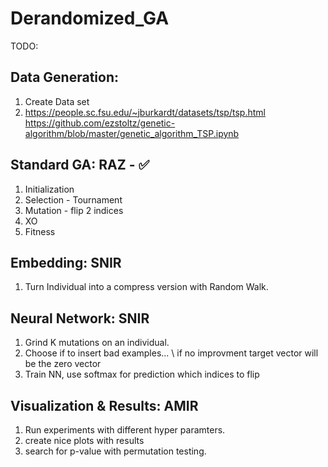# Derandomized_GA
TODO:

Data Generation:
----------------
1) Create Data set
2) https://people.sc.fsu.edu/~jburkardt/datasets/tsp/tsp.html
   https://github.com/ezstoltz/genetic-algorithm/blob/master/genetic_algorithm_TSP.ipynb


Standard GA: RAZ - :white_check_mark:
------------
1) Initialization
2) Selection - Tournament
3) Mutation - flip 2 indices
4) XO
5) Fitness

Embedding: SNIR
----------
1) Turn Individual into a compress version with Random Walk.

Neural Network: SNIR
---------------
1) Grind K mutations on an individual.
2) Choose if to insert bad examples... \ if no  improvment target vector will be the zero vector
3) Train NN, use softmax for prediction which indices to flip

Visualization & Results: AMIR
------------------------
1) Run experiments with different hyper paramters.
2) create nice plots with results
3) search for p-value with permutation testing. 

